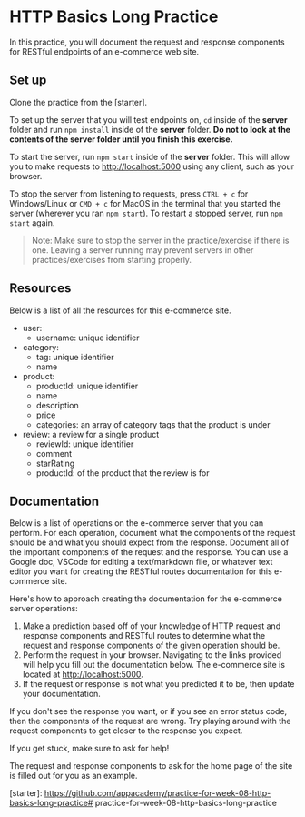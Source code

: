 # HTTP Basics Long Practice

In this practice, you will document the request and response components for
RESTful endpoints of an e-commerce web site.

## Set up

Clone the practice from the [starter].

To set up the server that you will test endpoints on, `cd` inside of the
**server** folder and run `npm install` inside of the **server** folder. **Do
not to look at the contents of the server folder until you finish this
exercise.**

To start the server, run `npm start` inside of the **server** folder. This will
allow you to make requests to [http://localhost:5000] using any client, such as
your browser.

To stop the server from listening to requests, press `CTRL + c` for
Windows/Linux or `CMD + c` for MacOS in the terminal that you started the server
(wherever you ran `npm start`). To restart a stopped server, run `npm start`
again.

> Note: Make sure to stop the server in the practice/exercise if there is one.
> Leaving a server running may prevent servers in other practices/exercises
> from starting properly.

## Resources

Below is a list of all the resources for this e-commerce site.

- user:
  - username: unique identifier
- category:
  - tag: unique identifier
  - name
- product:
  - productId: unique identifier
  - name
  - description
  - price
  - categories: an array of category tags that the product is under
- review: a review for a single product
  - reviewId: unique identifier
  - comment
  - starRating
  - productId: of the product that the review is for

## Documentation

Below is a list of operations on the e-commerce server that you can perform.
For each operation, document what the components of the request should be and
what you should expect from the response. Document all of the important components
of the request and the response. You can use a Google doc, VSCode for editing
a text/markdown file, or whatever text editor you want for creating the
RESTful routes documentation for this e-commerce site.

Here's how to approach creating the documentation for the e-commerce server
operations:

1. Make a prediction based off of your knowledge of HTTP request and response
   components and RESTful routes to determine what the request and response
   components of the given operation should be.
2. Perform the request in your browser. Navigating to the links
   provided will help you fill out the documentation below. The e-commerce site 
   is located at [http://localhost:5000].
4. If the request or response is not what you predicted it to be, then update
   your documentation.

If you don't see the response you want, or if you see an error status code, then
the components of the request are wrong. Try playing around with the request
components to get closer to the response you expect.

If you get stuck, make sure to ask for help!

The request and response components to ask for the home page of the site is
filled out for you as an example.

[http://localhost:5000]: http://localhost:5000
[starter]: https://github.com/appacademy/practice-for-week-08-http-basics-long-practice# practice-for-week-08-http-basics-long-practice
